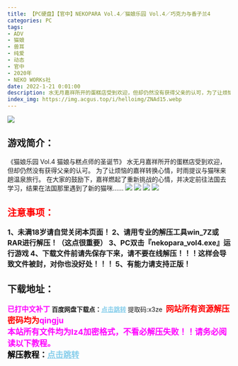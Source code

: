 ```yaml
---
title: 【PC硬盘】【官中】NEKOPARA Vol.4／猫娘乐园 Vol.4／巧克力与香子兰4
categories: PC
tags:
- ADV
- 猫娘
- 兽耳
- 纯爱
- 动态
- 官中
- 2020年
- NEKO WORKs社
date: 2022-1-21 0:01:00
description: 水无月嘉祥所开的蛋糕店受到欢迎，但却仍然没有获得父亲的认可，为了让烦恼的嘉祥转换心情，时雨提议与猫咪来趟温泉旅行，在大家的鼓励下，嘉祥燃起了重新挑战的心情，并决定前往法国去学习，结果在法国那里遇到了新的猫咪......
index_img: https://img.acgus.top/i/helloimg/ZNAd15.webp
---
```

![](https://img.acgus.top/i/helloimg/ZNAd15.webp)
## 游戏简介：
《猫娘乐园 Vol.4 猫娘与糕点师的圣诞节》
水无月嘉祥所开的蛋糕店受到欢迎，但却仍然没有获得父亲的认可。
为了让烦恼的嘉祥转换心情，时雨提议与猫咪来趟温泉旅行。
在大家的鼓励下，嘉祥燃起了重新挑战的心情，并决定前往法国去学习，结果在法国那里遇到了新的猫咪......
![](https://img.acgus.top/i/helloimg/ZNAOkA.webp)
![](https://img.acgus.top/i/helloimg/ZNAvb0.webp)
![](https://img.acgus.top/i/helloimg/ZNAwIm.webp)
![](https://img.acgus.top/i/helloimg/ZNANGh.webp)





## <font color=#FF0000 >注意事项：</font>
<font size=3><b>1、未满18岁请自觉关闭本页面！
2、请用专业的解压工具win_7Z或RAR进行解压！（这点很重要）
3、PC双击『nekopara_vol4.exe』运行游戏
4、下载文件前请先保存下来，请不要在线解压！！！这样会导致文件被封，对你也没好处！！！
5、有能力请支持正版！</b></font>

## 下载地址：
<font color=#FF00FF size=3><b>已打中文补丁</b></font>
<b>百度网盘下载点：</b><a href="https://pan.baidu.com/s/16JcgUU_ZbGh2iyemd24sNA?pwd=x3ze" style="color: #87CEEB;"><b>点击跳转</b></a> 提取码:x3ze
<a style="padding: 0" href="https://post.qingju.org/AD/"><img style="max-width:100%" src="https://img.acgus.top/i/2024/07/478f689b8021d8d499ab43d21acf137a.gif" alt=""></a>
<b><font color=#FF0000 size=4>网站所有资源解压密码均为</b></font><b><font color=#FF00FF size=4>qingju</font><font color=#FF0000 ></font></b><br><b><font color=#FF00FF size=4>本站所有文件均为lz4加密格式，不看必解压失败！！请务必阅读以下教程。</b></font><br><b><font color=#000 size=4>解压教程：</b><a href="https://post.qingju.org/tutorial/000/" style="color: #87CEEB;"><b>点击跳转</b></a>